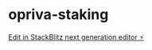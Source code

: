 # opriva-staking

[Edit in StackBlitz next generation editor ⚡️](https://stackblitz.com/~/github.com/dwhale69/opriva-staking)